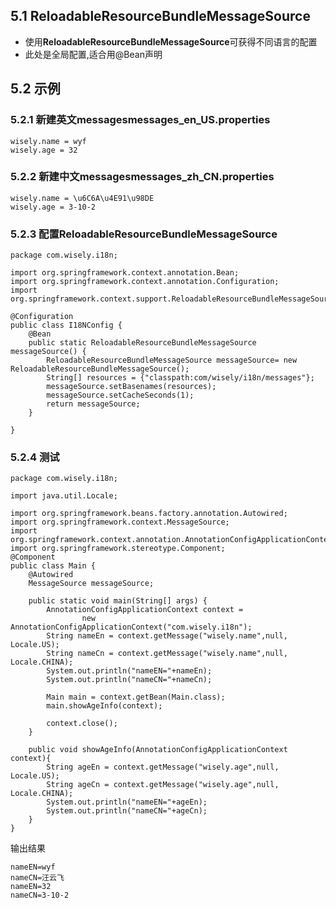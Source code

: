 ## 5.1 ReloadableResourceBundleMessageSource
- 使用**ReloadableResourceBundleMessageSource**可获得不同语言的配置
- 此处是全局配置,适合用@Bean声明

## 5.2 示例

### 5.2.1 新建英文messagesmessages_en_US.properties
```
wisely.name = wyf
wisely.age = 32
```

### 5.2.2 新建中文messagesmessages_zh_CN.properties
```
wisely.name = \u6C6A\u4E91\u98DE
wisely.age = 3-10-2
```

### 5.2.3 配置ReloadableResourceBundleMessageSource
```
package com.wisely.i18n;

import org.springframework.context.annotation.Bean;
import org.springframework.context.annotation.Configuration;
import org.springframework.context.support.ReloadableResourceBundleMessageSource;

@Configuration
public class I18NConfig {
	@Bean
	public static ReloadableResourceBundleMessageSource messageSource() {
		ReloadableResourceBundleMessageSource messageSource= new ReloadableResourceBundleMessageSource();
		String[] resources = {"classpath:com/wisely/i18n/messages"};
		messageSource.setBasenames(resources);
		messageSource.setCacheSeconds(1);
		return messageSource;
	}

}
```

### 5.2.4 测试
```
package com.wisely.i18n;

import java.util.Locale;

import org.springframework.beans.factory.annotation.Autowired;
import org.springframework.context.MessageSource;
import org.springframework.context.annotation.AnnotationConfigApplicationContext;
import org.springframework.stereotype.Component;
@Component
public class Main {
	@Autowired
	MessageSource messageSource;

	public static void main(String[] args) {
		AnnotationConfigApplicationContext context =
        		new AnnotationConfigApplicationContext("com.wisely.i18n");
		String nameEn = context.getMessage("wisely.name",null, Locale.US);
		String nameCn = context.getMessage("wisely.name",null, Locale.CHINA);
		System.out.println("nameEN="+nameEn);
		System.out.println("nameCN="+nameCn);

		Main main = context.getBean(Main.class);
		main.showAgeInfo(context);

		context.close();
	}

	public void showAgeInfo(AnnotationConfigApplicationContext context){
		String ageEn = context.getMessage("wisely.age",null, Locale.US);
		String ageCn = context.getMessage("wisely.age",null, Locale.CHINA);
		System.out.println("nameEN="+ageEn);
		System.out.println("nameCN="+ageCn);
	}
}

```
输出结果
```
nameEN=wyf
nameCN=汪云飞
nameEN=32
nameCN=3-10-2
```